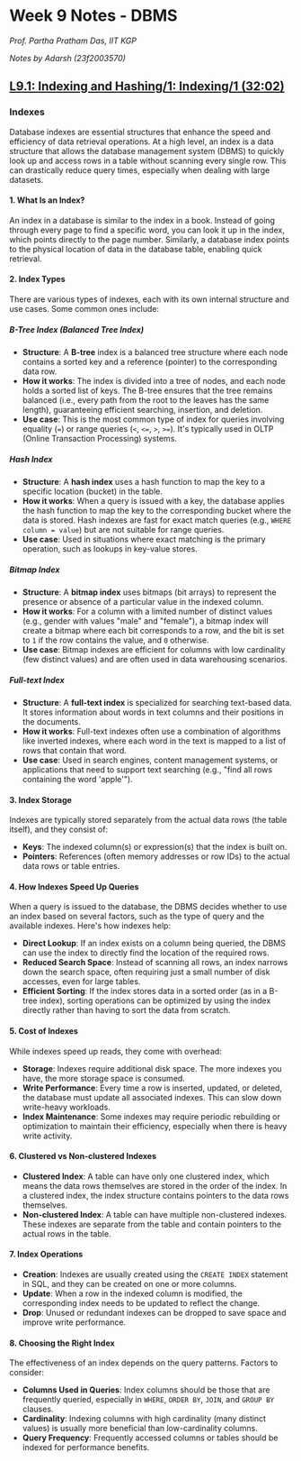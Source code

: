 # Week 9 Notes - DBMS

*Prof. Partha Pratham Das, IIT KGP*

*Notes by Adarsh (23f2003570)*  

## [L9.1: Indexing and Hashing/1: Indexing/1 (32:02)](https://youtu.be/fY-EC1dknnQ)

### Indexes

Database indexes are essential structures that enhance the speed and efficiency of data retrieval operations. At a high level, an index is a data structure that allows the database management system (DBMS) to quickly look up and access rows in a table without scanning every single row. This can drastically reduce query times, especially when dealing with large datasets.

#### 1. **What Is an Index?**
An index in a database is similar to the index in a book. Instead of going through every page to find a specific word, you can look it up in the index, which points directly to the page number. Similarly, a database index points to the physical location of data in the database table, enabling quick retrieval.

#### 2. **Index Types**
There are various types of indexes, each with its own internal structure and use cases. Some common ones include:

##### **B-Tree Index (Balanced Tree Index)**
- **Structure**: A **B-tree** index is a balanced tree structure where each node contains a sorted key and a reference (pointer) to the corresponding data row.
- **How it works**: The index is divided into a tree of nodes, and each node holds a sorted list of keys. The B-tree ensures that the tree remains balanced (i.e., every path from the root to the leaves has the same length), guaranteeing efficient searching, insertion, and deletion.
- **Use case**: This is the most common type of index for queries involving equality (`=`) or range queries (`<`, `<=`, `>`, `>=`). It's typically used in OLTP (Online Transaction Processing) systems.

##### **Hash Index**
- **Structure**: A **hash index** uses a hash function to map the key to a specific location (bucket) in the table.
- **How it works**: When a query is issued with a key, the database applies the hash function to map the key to the corresponding bucket where the data is stored. Hash indexes are fast for exact match queries (e.g., `WHERE column = value`) but are not suitable for range queries.
- **Use case**: Used in situations where exact matching is the primary operation, such as lookups in key-value stores.

##### **Bitmap Index**
- **Structure**: A **bitmap index** uses bitmaps (bit arrays) to represent the presence or absence of a particular value in the indexed column.
- **How it works**: For a column with a limited number of distinct values (e.g., gender with values "male" and "female"), a bitmap index will create a bitmap where each bit corresponds to a row, and the bit is set to `1` if the row contains the value, and `0` otherwise.
- **Use case**: Bitmap indexes are efficient for columns with low cardinality (few distinct values) and are often used in data warehousing scenarios.

##### **Full-text Index**
- **Structure**: A **full-text index** is specialized for searching text-based data. It stores information about words in text columns and their positions in the documents.
- **How it works**: Full-text indexes often use a combination of algorithms like inverted indexes, where each word in the text is mapped to a list of rows that contain that word.
- **Use case**: Used in search engines, content management systems, or applications that need to support text searching (e.g., "find all rows containing the word 'apple'").

#### 3. **Index Storage**
Indexes are typically stored separately from the actual data rows (the table itself), and they consist of:
- **Keys**: The indexed column(s) or expression(s) that the index is built on.
- **Pointers**: References (often memory addresses or row IDs) to the actual data rows or table entries.

#### 4. **How Indexes Speed Up Queries**
When a query is issued to the database, the DBMS decides whether to use an index based on several factors, such as the type of query and the available indexes. Here's how indexes help:
- **Direct Lookup**: If an index exists on a column being queried, the DBMS can use the index to directly find the location of the required rows.
- **Reduced Search Space**: Instead of scanning all rows, an index narrows down the search space, often requiring just a small number of disk accesses, even for large tables.
- **Efficient Sorting**: If the index stores data in a sorted order (as in a B-tree index), sorting operations can be optimized by using the index directly rather than having to sort the data from scratch.

#### 5. **Cost of Indexes**
While indexes speed up reads, they come with overhead:
- **Storage**: Indexes require additional disk space. The more indexes you have, the more storage space is consumed.
- **Write Performance**: Every time a row is inserted, updated, or deleted, the database must update all associated indexes. This can slow down write-heavy workloads.
- **Index Maintenance**: Some indexes may require periodic rebuilding or optimization to maintain their efficiency, especially when there is heavy write activity.

#### 6. **Clustered vs Non-clustered Indexes**
- **Clustered Index**: A table can have only one clustered index, which means the data rows themselves are stored in the order of the index. In a clustered index, the index structure contains pointers to the data rows themselves.
- **Non-clustered Index**: A table can have multiple non-clustered indexes. These indexes are separate from the table and contain pointers to the actual rows in the table.

#### 7. **Index Operations**
- **Creation**: Indexes are usually created using the `CREATE INDEX` statement in SQL, and they can be created on one or more columns.
- **Update**: When a row in the indexed column is modified, the corresponding index needs to be updated to reflect the change.
- **Drop**: Unused or redundant indexes can be dropped to save space and improve write performance.

#### 8. **Choosing the Right Index**
The effectiveness of an index depends on the query patterns. Factors to consider:
- **Columns Used in Queries**: Index columns should be those that are frequently queried, especially in `WHERE`, `ORDER BY`, `JOIN`, and `GROUP BY` clauses.
- **Cardinality**: Indexing columns with high cardinality (many distinct values) is usually more beneficial than low-cardinality columns.
- **Query Frequency**: Frequently accessed columns or tables should be indexed for performance benefits.
